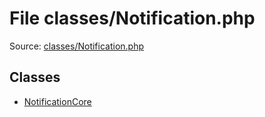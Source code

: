File classes/Notification.php
=========

Source: [classes/Notification.php](https://github.com/PrestaShop/PrestaShop/blob/1.6.0.9/classes/Notification.php)


Classes
-------

* [NotificationCore](class.NotificationCore.md)

